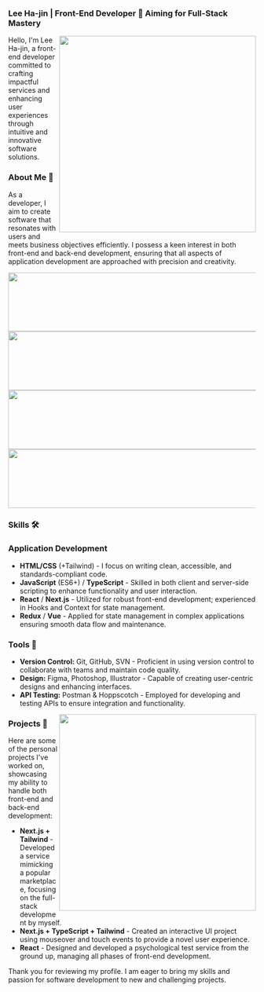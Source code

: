 ### Lee Ha-jin | Front-End Developer 🚀 Aiming for Full-Stack Mastery

<img align='right' src="https://github-readme-stats.vercel.app/api?username=betterthanhajin&show_icons=true&theme=dracula&hide_border=true" width="400px">

Hello, I'm Lee Ha-jin, a front-end developer committed to crafting impactful services and enhancing user experiences through intuitive and innovative software solutions.

### About Me 📖

As a developer, I aim to create software that resonates with users and meets business objectives efficiently. I possess a keen interest in both front-end and back-end development, ensuring that all aspects of application development are approached with precision and creativity.

<a href="https://github.com/devxb/gitanimals">
  <img
    src="https://render.gitanimals.org/lines/betterthanhajin"
    width="600"
    height="120"
  />
</a>


<a href="https://github.com/devxb/gitanimals">
  <img
    src="https://render.gitanimals.org/lines/betterthanhajin?pet-id=634945064687717493"
    width="600"
    height="120"
  />
</a>


<a href="https://github.com/devxb/gitanimals">
  <img
    src="https://render.gitanimals.org/lines/betterthanhajin?pet-id=639835535888877070"
    width="600"
    height="120"
  />
</a>


<a href="https://github.com/devxb/gitanimals">
  <img
    src="https://render.gitanimals.org/lines/betterthanhajin?pet-id=639729181706692727"
    width="600"
    height="120"
  />
</a>
  
  
  

### Skills 🛠️

### Application Development

- **HTML/CSS** (+Tailwind) - I focus on writing clean, accessible, and standards-compliant code.
- **JavaScript** (ES6+) / **TypeScript** - Skilled in both client and server-side scripting to enhance functionality and user interaction.
- **React** / **Next.js** - Utilized for robust front-end development; experienced in Hooks and Context for state management.
- **Redux** / **Vue** - Applied for state management in complex applications ensuring smooth data flow and maintenance.

### Tools 🔧

- **Version Control:** Git, GitHub, SVN - Proficient in using version control to collaborate with teams and maintain code quality.
- **Design:** Figma, Photoshop, Illustrator - Capable of creating user-centric designs and enhancing interfaces.
- **API Testing:** Postman & Hoppscotch - Employed for developing and testing APIs to ensure integration and functionality.

<img align='right' src="https://github-readme-stats.vercel.app/api/top-langs/?username=betterthanhajin&show_icons=true&theme=dracula&layout=compact&hide_border=true" width="400px">

### Projects 🌟

Here are some of the personal projects I've worked on, showcasing my ability to handle both front-end and back-end development:

- **Next.js + Tailwind** - Developed a service mimicking a popular marketplace, focusing on the full-stack development by myself.
- **Next.js + TypeScript + Tailwind** - Created an interactive UI project using mouseover and touch events to provide a novel user experience.
- **React** - Designed and developed a psychological test service from the ground up, managing all phases of front-end development.


Thank you for reviewing my profile. I am eager to bring my skills and passion for software development to new and challenging projects.
